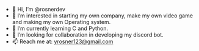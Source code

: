 - 👋 Hi, I’m @rosnerdev
- 👀 I’m interested in starting my own company, make my own video game and making my own Operating system. 
- 🌱 I’m currently learning C and Python. 
- 💞️ I’m looking for collaboration in developing my discord bot. 
- 📫 Reach me at: yrosner123@gmail.com 
